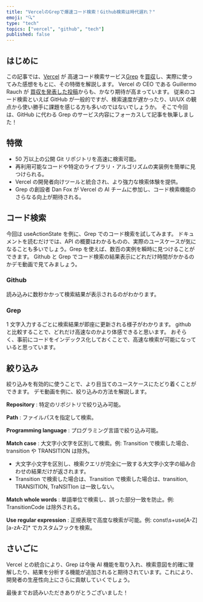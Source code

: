 ```yaml
---
title: "VercelのGrepで爆速コード検索！Github検索は時代遅れ？"
emoji: "🔍"
type: "tech"
topics: ["vercel", "github", "tech"]
published: false
---
```


## はじめに

この記事では、[Vercel](https://vercel.com/home) が 高速コード検索サービス[Grep](https://grep.app/) を[買収](https://vercel.com/blog/vercel-acquires-grep)し、実際に使ってみた感想をもとに、その特徴を解説します。
Vercel の CEO である Guillermo Rauch が [ 買収を発表した投稿](https://x.com/rauchg/status/1859365672444363037)からも、かなり期待が高まっています。
従来のコード検索といえば GitHub が一般的ですが、検索速度が遅かったり、UI/UX の観点から使い勝手に課題を感じる方も多いのではないでしょうか。
そこで今回は、GitHub に代わる Grep のサービス内容にフォーカスして記事を執筆しました！

## 特徴

- 50 万以上の公開 Git リポジトリを高速に検索可能。
- 再利用可能なコードや特定のライブラリ・アルゴリズムの実装例を簡単に見つけられる。
- Vercel の開発者向けツールと統合され、より強力な検索体験を提供。
- Grep の創設者 Dan Fox が Vercel の AI チームに参加し、コード検索機能のさらなる向上が期待される。

## コード検索

今回は useActionState を例に、Grep でのコード検索を試してみます。
ドキュメントを読むだけでは、API の概要はわかるものの、実際のユースケースが気になることも多いでしょう。Grep を使えば、数百の実例を瞬時に見つけることができます。
Github と Grep でコード検索の結果表示にどれだけ時間がかかるのかデモ動画で見てみましょう。

### Github

読み込みに数秒かかって検索結果が表示されるのがわかります。

### Grep

1 文字入力するごとに検索結果が即座に更新される様子がわかります。
github と比較することで、どれだけ高速なのかより体感できると思います。
おそらく、事前にコードをインデックス化しておくことで、高速な検索が可能になっていると思っています。

## 絞り込み

絞り込みを有効的に使うことで、より目当てのユースケースにたどり着くことができます。
デモ動画を例に、絞り込みの方法を解説します。

**Repository** : 特定のリポジトリで絞り込み可能。

**Path** : ファイルパスを指定して検索。

**Programming language** : プログラミング言語で絞り込み可能。

**Match case** : 大文字小文字を区別して検索。例: Transition で検索した場合、transition や TRANSITION は除外。

- 大文字小文字を区別し、検索クエリが完全に一致する大文字小文字の組み合わせの結果だけが返されます。
- Transition で検索した場合は、Transition で検索した場合は、transition, TRANSITION, TraNSITIon は一致しない。

**Match whole words** : 単語単位で検索し、誤った部分一致を防止。例: TransitionCode は除外される。

**Use regular expression** : 正規表現で高度な検索が可能。例: const\s+use[A-Z][a-zA-Z]\* でカスタムフックを検索。

## さいごに

Vercel との統合により、Grep は今後 AI 機能を取り入れ、検索意図を的確に理解したり、結果を分析する機能が追加されると期待されています。これにより、開発者の生産性向上にさらに貢献していくでしょう。

最後までお読みいただきありがとうございました！
